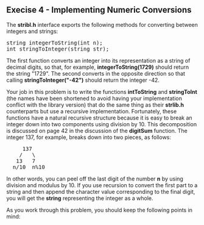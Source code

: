 Execise 4 - Implementing Numeric Conversions
-------------------------------------------- 

The **stribl.h** interface exports the following methods for converting between integers and strings:

<pre>
string integerToString(int n);
int stringToInteger(string str);
</pre>

The first function converts an integer into its representation as a string of decimal digits, so that, for example, **integerToString(1729)** should return the string "1729". The second converts in the opposite direction so that calling **stringToInteger("-42")** should return the integer -42.

Your job in this problem is to write the functions **intToString** and **stringToInt** (the names have been shortened to avoid having your implementation conflict with the library version) that do the same thing as their **strlib.h** counterparts but use a recursive implementation. Fortunately, these functions have a natural recursive structure because it is easy to break an integer down into two components using division by 10. This decomposition is discussed on page 42 in the discussion of the **digitSum** function. The integer 137, for example, breaks down into two pieces, as follows:

<pre>
     137
    /   \
   13   7 
  n/10  n%10 
</pre>

In other words, you can peel off the last digit of the number **n** by using division and modulus by 10. If you use recursion to convert the first part to a string and then append the character value corresponding to the final digit, you will get the **string** representing the integer as a whole.

As you work through this problem, you should keep the following points in mind:

